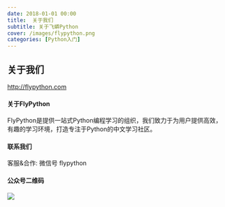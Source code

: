 ```yaml
---
date: 2018-01-01 00:00
title:  关于我们
subtitle: 关于飞蟒Python
cover: /images/flypython.png
categories: [Python入门]
---
```


## 关于我们

http://flypython.com

#### 关于FlyPython

FlyPython是提供一站式Python编程学习的组织，我们致力于为用户提供高效，有趣的学习环境，打造专注于Python的中文学习社区。

#### 联系我们

客服&合作: 微信号 flypython


#### 公众号二维码

![](https://tva1.sinaimg.cn/large/006tNbRwly1gai7aeyheij3076076dgb.jpg)